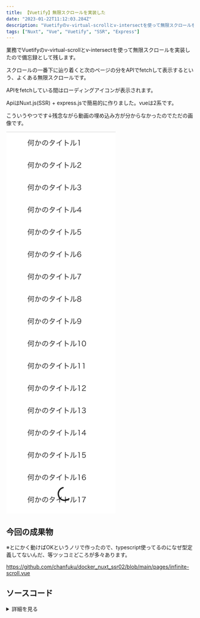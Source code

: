 ```yaml
---
title: 【Vuetify】無限スクロールを実装した
date: "2023-01-22T11:12:03.284Z"
description: "Vuetifyのv-virtual-scrollとv-intersectを使って無限スクロールを実装しました"
tags: ["Nuxt", "Vue", "Vuetify", "SSR", "Express"]
---
```



業務でVuetifyのv-virtual-scrollとv-intersectを使って無限スクロールを実装したので備忘録として残します。

スクロールの一番下に辿り着くと次のページの分をAPIでfetchして表示するという、よくある無限スクロールです。

APIをfetchしている間はローディングアイコンが表示されます。

ApiはNuxt.js(SSR) + express.jsで簡易的に作りました。vueは2系です。

こういうやつです↓残念ながら動画の埋め込み方が分からなかったのでただの画像です。

![img1](./img1.png)
## 今回の成果物
※とにかく動けばOKというノリで作ったので、typescript使ってるのになぜ型定義してないんだ、等ツッコミどころが多々あります。

<a href="https://github.com/chanfuku/docker_nuxt_ssr02/blob/main/pages/infinite-scroll.vue" target="_blank">
https://github.com/chanfuku/docker_nuxt_ssr02/blob/main/pages/infinite-scroll.vue
</a>

## ソースコード

<details>
<summary>詳細を見る</summary>

```js
<template>
  <div>
    <v-virtual-scroll class="item-wrapper" :item-height="50" :items="items">
      <template v-slot:default="{ item, index }">
        <span v-if="index === items.length - 1" v-intersect.once="onIntersect"></span>
        <v-list-item>
          {{ item.name }}
        </v-list-item>
      </template>
    </v-virtual-scroll>
    <v-list-item v-if="isLoading" class="loading">
      <v-progress-circular indeterminate width="3" />
    </v-list-item>
  </div>
</template>

<script lang="ts">
import Vue from 'vue'
export default Vue.extend({
  data() {
    return { 
      page: 1,
      isLoading: false,
    }
  },
  computed: {
    items () {
      return this.$store.state.items
    },
  },
  async fetch(): Promise<void> {
    await this.$store.dispatch('fetchPaginationItems', { page: this.page })
  },
  methods: {
    async onIntersect() {
      try {
        this.page = this.page + 1;
        this.isLoading = true;
        // ローディングアイコンが目立つ様にあえて0.5秒待たせる
        await new Promise(resolved => setTimeout(resolved, 500));
        await this.$store.dispatch('fetchPaginationItems', { page: this.page })
      } catch (e) {
        console.error(e)
      } finally {
        this.isLoading = false;
      }
    }
  }
})
</script>

<style scoped>
.item-wrapper {
  height: calc(100vh - 30px);
  width: 200px;
  margin: 0 auto;
  overflow-y: scroll;
}
.item {
  height: 50px;
}
.loading {
  display: flex;
  justify-content: center;
  bottom: 45px;
}
</style>
```
</details>

